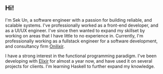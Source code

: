 ## Hi!

I'm Sek Un, a software engineer with a passion for building reliable, and scalable systems. I've professionally worked as a front-end developer, and as a UI/UX engineer. I've since then wanted to expand my skillset by working on areas that I have little to no experience in. Currently, I'm professionally working as a fullstack engineer for a software development, and consultancy firm [Onilixir](https://onilixir.com).

I have a strong interest in the functional programming paradigm. I've been developing with [Elixir](https://github.com/elixir-lang) for almost a year now, and have used it on several projects for clients. I'm learning Haskell to further expand my knowledge.
